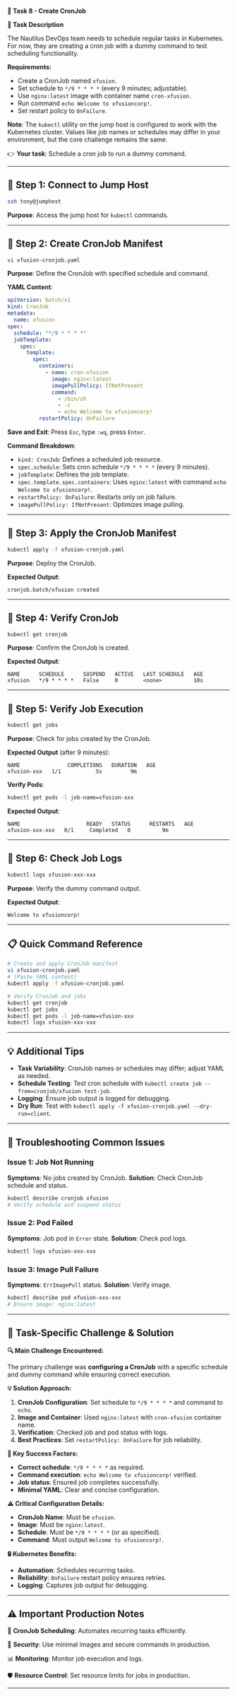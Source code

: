 **🌟 Task 8 - Create CronJob**

**📌 Task Description**

The Nautilus DevOps team needs to schedule regular tasks in Kubernetes. For now, they are creating a cron job with a dummy command to test scheduling functionality.

**Requirements:**
- Create a CronJob named `xfusion`.
- Set schedule to `*/9 * * * *` (every 9 minutes; adjustable).
- Use `nginx:latest` image with container name `cron-xfusion`.
- Run command `echo Welcome to xfusioncorp!`.
- Set restart policy to `OnFailure`.

**Note**: The `kubectl` utility on the jump host is configured to work with the Kubernetes cluster. Values like job names or schedules may differ in your environment, but the core challenge remains the same.

👉 **Your task**: Schedule a cron job to run a dummy command.

---

## 🔹 Step 1: Connect to Jump Host

```bash
ssh tony@jumphost
```

**Purpose**: Access the jump host for `kubectl` commands.

---

## 🔹 Step 2: Create CronJob Manifest

```bash
vi xfusion-cronjob.yaml
```

**Purpose**: Define the CronJob with specified schedule and command.

**YAML Content**:
```yaml
apiVersion: batch/v1
kind: CronJob
metadata:
  name: xfusion
spec:
  schedule: "*/9 * * * *"
  jobTemplate:
    spec:
      template:
        spec:
          containers:
            - name: cron-xfusion
              image: nginx:latest
              imagePullPolicy: IfNotPresent
              command:
                - /bin/sh
                - -c
                - echo Welcome to xfusioncorp!
          restartPolicy: OnFailure
```

**Save and Exit**: Press `Esc`, type `:wq`, press `Enter`.

**Command Breakdown**:
- `kind: CronJob`: Defines a scheduled job resource.
- `spec.schedule`: Sets cron schedule `*/9 * * * *` (every 9 minutes).
- `jobTemplate`: Defines the job template.
- `spec.template.spec.containers`: Uses `nginx:latest` with command `echo Welcome to xfusioncorp!`.
- `restartPolicy: OnFailure`: Restarts only on job failure.
- `imagePullPolicy: IfNotPresent`: Optimizes image pulling.

---

## 🔹 Step 3: Apply the CronJob Manifest

```bash
kubectl apply -f xfusion-cronjob.yaml
```

**Purpose**: Deploy the CronJob.

**Expected Output**:
```
cronjob.batch/xfusion created
```

---

## 🔹 Step 4: Verify CronJob

```bash
kubectl get cronjob
```

**Purpose**: Confirm the CronJob is created.

**Expected Output**:
```
NAME      SCHEDULE      SUSPEND   ACTIVE   LAST SCHEDULE   AGE
xfusion   */9 * * * *   False     0        <none>          10s
```

---

## 🔹 Step 5: Verify Job Execution

```bash
kubectl get jobs
```

**Purpose**: Check for jobs created by the CronJob.

**Expected Output** (after 9 minutes):
```
NAME               COMPLETIONS   DURATION   AGE
xfusion-xxx   1/1           5s         9m
```

**Verify Pods**:
```bash
kubectl get pods -l job-name=xfusion-xxx
```

**Expected Output**:
```
NAME                     READY   STATUS      RESTARTS   AGE
xfusion-xxx-xxx   0/1     Completed   0          9m
```

---

## 🔹 Step 6: Check Job Logs

```bash
kubectl logs xfusion-xxx-xxx
```

**Purpose**: Verify the dummy command output.

**Expected Output**:
```
Welcome to xfusioncorp!
```

---

## 📋 Quick Command Reference

```bash
# Create and apply CronJob manifest
vi xfusion-cronjob.yaml
# (Paste YAML content)
kubectl apply -f xfusion-cronjob.yaml

# Verify CronJob and jobs
kubectl get cronjob
kubectl get jobs
kubectl get pods -l job-name=xfusion-xxx
kubectl logs xfusion-xxx-xxx
```

---

## 💡 Additional Tips

- **Task Variability**: CronJob names or schedules may differ; adjust YAML as needed.
- **Schedule Testing**: Test cron schedule with `kubectl create job --from=cronjob/xfusion test-job`.
- **Logging**: Ensure job output is logged for debugging.
- **Dry Run**: Test with `kubectl apply -f xfusion-cronjob.yaml --dry-run=client`.

---

## 🔧 Troubleshooting Common Issues

### **Issue 1: Job Not Running**
**Symptoms**: No jobs created by CronJob.
**Solution**: Check CronJob schedule and status.
```bash
kubectl describe cronjob xfusion
# Verify schedule and suspend status
```

### **Issue 2: Pod Failed**
**Symptoms**: Job pod in `Error` state.
**Solution**: Check pod logs.
```bash
kubectl logs xfusion-xxx-xxx
```

### **Issue 3: Image Pull Failure**
**Symptoms**: `ErrImagePull` status.
**Solution**: Verify image.
```bash
kubectl describe pod xfusion-xxx-xxx
# Ensure image: nginx:latest
```

---

## 🚨 Task-Specific Challenge & Solution

**🔍 Main Challenge Encountered:**

The primary challenge was **configuring a CronJob** with a specific schedule and dummy command while ensuring correct execution.

**💡 Solution Approach:**
1. **CronJob Configuration**: Set schedule to `*/9 * * * *` and command to `echo`.
2. **Image and Container**: Used `nginx:latest` with `cron-xfusion` container name.
3. **Verification**: Checked job and pod status with logs.
4. **Best Practices**: Set `restartPolicy: OnFailure` for job reliability.

**🎯 Key Success Factors:**
- **Correct schedule**: `*/9 * * * *` as required.
- **Command execution**: `echo Welcome to xfusioncorp!` verified.
- **Job status**: Ensured job completes successfully.
- **Minimal YAML**: Clear and concise configuration.

**⚠️ Critical Configuration Details:**
- **CronJob Name**: Must be `xfusion`.
- **Image**: Must be `nginx:latest`.
- **Schedule**: Must be `*/9 * * * *` (or as specified).
- **Command**: Must output `Welcome to xfusioncorp!`.

**🔒 Kubernetes Benefits:**
- **Automation**: Schedules recurring tasks.
- **Reliability**: `OnFailure` restart policy ensures retries.
- **Logging**: Captures job output for debugging.

---

## ⚠️ Important Production Notes

🔧 **CronJob Scheduling**: Automates recurring tasks efficiently.

🔐 **Security**: Use minimal images and secure commands in production.

📊 **Monitoring**: Monitor job execution and logs.

🛡️ **Resource Control**: Set resource limits for jobs in production.

---